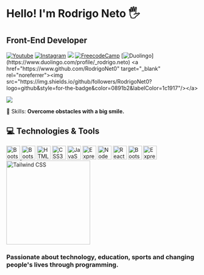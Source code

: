 # Hello! I'm  Rodrigo Neto 🖐️
##  Front-End Developer

[![Youtube](https://img.shields.io/badge/YouTube-FF0000?style=for-the-badge&logo=youtube&logoColor=white)](https://www.youtube.com/channel/UC88EMkEUKTQElLFO-hjBhEg)
[![Instagram](https://img.shields.io/badge/Instagram-E4405F?style=for-the-badge&logo=instagram&logoColor=white)](https://instagram.com/rodrigo.neto)
<a href="https://www.linkedin.com/in/rodrigo-neto-531955279/" alt="Linkedin">
  <img src="https://img.shields.io/badge/-Linkedin-0e76a8?style=for-the-badge&logo=Linkedin&logoColor=white&link=https://www.linkedin.com/in/keidsonroby/" /></a>
  [![FreecodeCamp](https://img.shields.io/badge/Freecodecamp-20232A?style=for-the-badge&logo=react&logoColor=61DAFB/FreecodeCamp-FF0000?style=for-the-badge&logo=youtube&logoColor=white)](https://www.freecodecamp.org/portuguese/Rodrigoneto)
  [![Duolingo](https://img.shields.io/badge/Duolingo-43853D?style=for-the-badge&logo=node.js&logoColor=white")](https://www.duolingo.com/profile/_rodrigo.neto)
  <a href="https://www.github.com/RodrigoNet0" target="_blank" rel="noreferrer"><img src="https://img.shields.io/github/followers/RodrigoNet0?logo=github&style=for-the-badge&color=0891b2&labelColor=1c1917"/></a>


  
![](https://github-readme-stats.vercel.app/api/top-langs/?username=RodrigoNet0&layout=compact)


<p>
  💼 Skills: <strong>Overcome obstacles with a big smile.</strong>
</p>


## 💻 Technologies & Tools

<p align="left">
<a href="https://www.github.com/Rodrigonet0" target="_blank" rel="noreferrer"><img src="https://raw.githubusercontent.com/danielcranney/readme-generator/main/public/icons/socials/github.svg" width="36" height="36" alt="Bootstrap" />
</a>
<a href="https://git-scm.com" target="_blank" rel="noreferrer"><img src="https://raw.githubusercontent.com/danielcranney/readme-generator/main/public/icons/skills/git-colored.svg" width="36" height="36" alt="Bootstrap" /></a>
<a href="https://developer.mozilla.org/en-US/docs/Glossary/HTML5" target="_blank" rel="noreferrer"><img src="https://raw.githubusercontent.com/danielcranney/readme-generator/main/public/icons/skills/html5-colored.svg" width="36" height="36" alt="HTML5" /></a>
<a href="https://www.w3.org/TR/CSS/#css" target="_blank" rel="noreferrer"><img src="https://raw.githubusercontent.com/danielcranney/readme-generator/main/public/icons/skills/css3-colored.svg" width="36" height="36" alt="CSS3" /></a>
<a href="https://developer.mozilla.org/en-US/docs/Web/JavaScript" target="_blank" rel="noreferrer"><img src="https://raw.githubusercontent.com/danielcranney/readme-generator/main/public/icons/skills/javascript-colored.svg" width="36" height="36" alt="JavaScript" /></a>
<a href="https://typescript.com/" target="_blank" rel="noreferrer"><img src="https://raw.githubusercontent.com/danielcranney/readme-generator/main/public/icons/skills/typescript-colored.svg" width="36" height="36" alt="Express" /></a>
<a href="https://nodejs.org/en/" target="_blank" rel="noreferrer"><img src="https://raw.githubusercontent.com/danielcranney/readme-generator/main/public/icons/skills/nodejs-colored.svg" width="36" height="36" alt="NodeJS" /></a>
<a href="https://reactjs.org/" target="_blank" rel="noreferrer"><img src="https://raw.githubusercontent.com/danielcranney/readme-generator/main/public/icons/skills/react-colored.svg" width="36" height="36" alt="React" /></a>
<a href="https://vitejs.dev" target="_blank" rel="noreferrer"><img src="https://raw.githubusercontent.com/danielcranney/readme-generator/main/public/icons/skills/vite-colored.svg" width="36" height="36" alt="Bootstrap" /></a>
<a href="https://expressjs.com/" target="_blank" rel="noreferrer"><img src="https://raw.githubusercontent.com/danielcranney/readme-generator/main/public/icons/skills/express-colored.svg" width="36" height="36" alt="Express" /></a>
</a> <img alt="Tailwind CSS" width="220" src="https://refactoringui.nyc3.cdn.digitaloceanspaces.com/tailwind-logo.svg" />


### Passionate about technology, education, sports and changing people's lives through programming.

